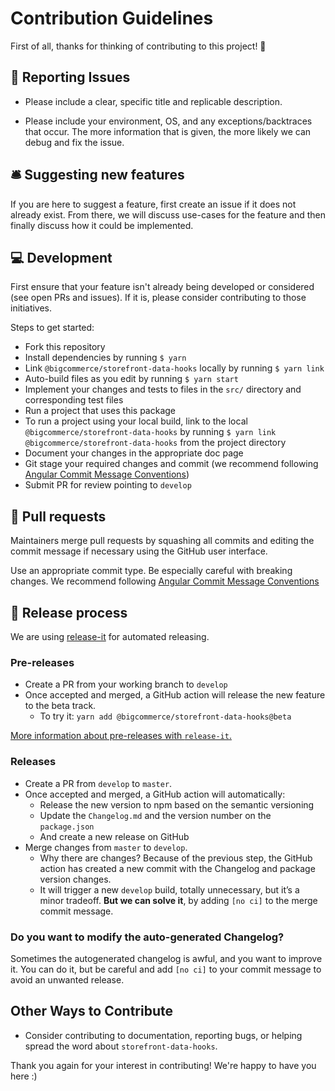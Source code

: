 # Contribution Guidelines

First of all, thanks for thinking of contributing to this project! 👏

## 🐛 Reporting Issues

* Please include a clear, specific title and replicable description.

* Please include your environment, OS, and any exceptions/backtraces that occur. The more
information that is given, the more likely we can debug and fix the issue.

## 🛎 Suggesting new features

If you are here to suggest a feature, first create an issue if it does not already exist. From there, we will discuss use-cases for the feature and then finally discuss how it could be implemented.

## 💻 Development

First ensure that your feature isn't already being developed or considered (see open PRs and issues). If it is, please consider contributing to those initiatives.

Steps to get started:

- Fork this repository
- Install dependencies by running `$ yarn`
- Link `@bigcommerce/storefront-data-hooks` locally by running `$ yarn link`
- Auto-build files as you edit by running `$ yarn start`
- Implement your changes and tests to files in the `src/` directory and corresponding test files
- Run a project that uses this package
- To run a project using your local build, link to the local `@bigcommerce/storefront-data-hooks` by running `$ yarn link @bigcommerce/storefront-data-hooks` from the project directory
- Document your changes in the appropriate doc page
- Git stage your required changes and commit (we recommend following [Angular Commit Message Conventions](https://github.com/angular/angular.js/blob/master/DEVELOPERS.md#-git-commit-guidelines))
- Submit PR for review pointing to `develop`

## 🎁 Pull requests

Maintainers merge pull requests by squashing all commits and editing the commit message if necessary using the GitHub user interface.

Use an appropriate commit type. Be especially careful with breaking changes. We recommend following [Angular Commit Message Conventions](https://github.com/angular/angular.js/blob/master/DEVELOPERS.md#-git-commit-guidelines)

## 🚀 Release process

We are using [release-it](https://www.npmjs.com/package/release-it) for automated releasing.

### Pre-releases

- Create a PR from your working branch to `develop`
- Once accepted and merged, a GitHub action will release the new feature to the beta track.
    - To try it: `yarn add @bigcommerce/storefront-data-hooks@beta`

[More information about pre-releases with `release-it`.](https://github.com/release-it/release-it/blob/master/docs/pre-releases.md)

### Releases

- Create a PR from `develop` to `master`.
- Once accepted and merged, a GitHub action will automatically:
    - Release the new version to npm based on the semantic versioning
    - Update the `Changelog.md` and the version number on the `package.json`
    - And create a new release on GitHub
- Merge changes from `master` to `develop`.
    - Why there are changes? Because of the previous step, the GitHub action has created a new commit with the Changelog and package version changes.
    - It will trigger a new `develop` build, totally unnecessary, but it’s a minor tradeoff. **But we can solve it**, by adding `[no ci]` to the merge commit message.

### Do you want to modify the auto-generated Changelog?

Sometimes the autogenerated changelog is awful, and you want to improve it.
You can do it, but be careful and add `[no ci]` to your commit message to avoid an unwanted release.

## Other Ways to Contribute

* Consider contributing to documentation, reporting bugs, or helping spread the word about `storefront-data-hooks`.

Thank you again for your interest in contributing! We're happy to have you here :)
